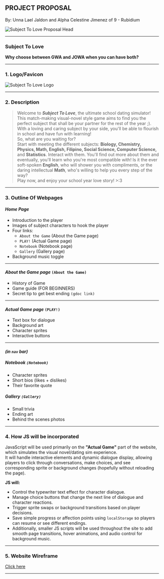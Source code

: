 ## **PROJECT PROPOSAL**
By: Unna Lael Jaldon and Alpha Celestine Jimenez of 9 - Rubidium

![Subject To Love Proposal Head](https://cdn.discordapp.com/attachments/1155783555822141502/1432977222007914527/Pink_Cream_Sweet_Cute_Illustrative_Cupcake_Brand_Logo_1200_x_1000_px_1200_x_500_px.png?ex=69030389&is=6901b209&hm=0ece857febee3344bd0f35b1a4485019e12405c70041ac01989ebf122195c8c8)

---

### **Subject To Love**
**Why choose between GWA and JOWA when you can have both?**

---

### **1. Logo/Favicon**

![Subject To Love Logo](https://media.discordapp.net/attachments/1155783555822141502/1432979830168883270/8SCpl2AAAABklEQVQDAG2tm95dUCaBAAAAAElFTkSuQmCC.png?ex=690305f6&is=6901b476&hm=735e608c2fd7c02f8992672adba7c20262ec57947620797beb9e3d69fa535be2&=&format=webp&quality=lossless&width=510&height=429)

---

### **2. Description**
> Welcome to ***Subject To Love***, the ultimate school dating simulator!  
> This match-making visual-novel style game aims to find you the perfect subject that shall be your partner for the rest of the year ;).
> With a loving and caring subject by your side, you'll be able to flourish in school and have fun with learning!  
> So, what are you waiting for?  
> Start with meeting the different subjects: **Biology, Chemistry, Physics, Math, English, Filipino, Social Science, Computer Science,** and **Statistics**.   Interact with them. You'll find out more about them and eventually, you'll learn who you're most compatible with! Is it the ever soft-spoken **English**, who will shower you with compliments,  or the daring intellectual **Math**, who's willing to help you every step of the way?  
> Play now, and enjoy your school year love story! >:3

---

### **3. Outline Of Webpages**
#### ***Home Page***
- Introduction to the player  
- Images of subject characters to hook the player
- Four links:  
  - `About the Game` (About the Game page)  
  - `PLAY!` (Actual Game page)
  - `Notebook` (Notebook page)
  - `Gallery` (Gallery page) 
- Background music toggle  

---

#### ***About the Game page*** `(About the Game)`
- History of Game  
- Game guide (FOR BEGINNERS)  
- Secret tip to get best ending `(gdoc link)`

---

#### ***Actual Game page*** `(PLAY!)`
- Text box for dialogue  
- Background art  
- Character sprites  
- Interactive buttons  

---

#### *(in `nav` bar)*

##### ***Notebook*** `(Notebook)`
- Character sprites  
- Short bios  (likes + dislikes)
- Their favorite quote  

##### ***Gallery*** `(Gallery)`
- Small trivia
- Ending art  
- Behind the scenes photos  

---

### **4. How JS will be incorporated**

JavaScript will be used primarily on the **"Actual Game"** part of the website, which simulates the visual novel/dating sim experience.  
It will handle interactive elements and dynamic dialogue display, allowing players to click through conversations, make choices, and see corresponding sprite or background changes (hopefully without reloading the page).

**JS will:**
- Control the typewriter text effect for character dialogue.  
- Manage choice buttons that change the next line of dialogue and character reactions.  
- Trigger sprite swaps or background transitions based on player decisions.  
- Save simple progress or affection points using `localStorage` so players can resume or see different endings.  
- Additionally, smaller JS scripts will be used throughout the site to add smooth page transitions, hover animations, and audio control for background music.

---

### **5. Website Wireframe**

[Click here](https://www.canva.com/design/DAG3JuFmKzE/Ik5zgKS65P_vFvCoF-FDXA/edit?utm_content=DAG3JuFmKzE&utm_campaign=designshare&utm_medium=link2&utm_source=sharebutton)

---



